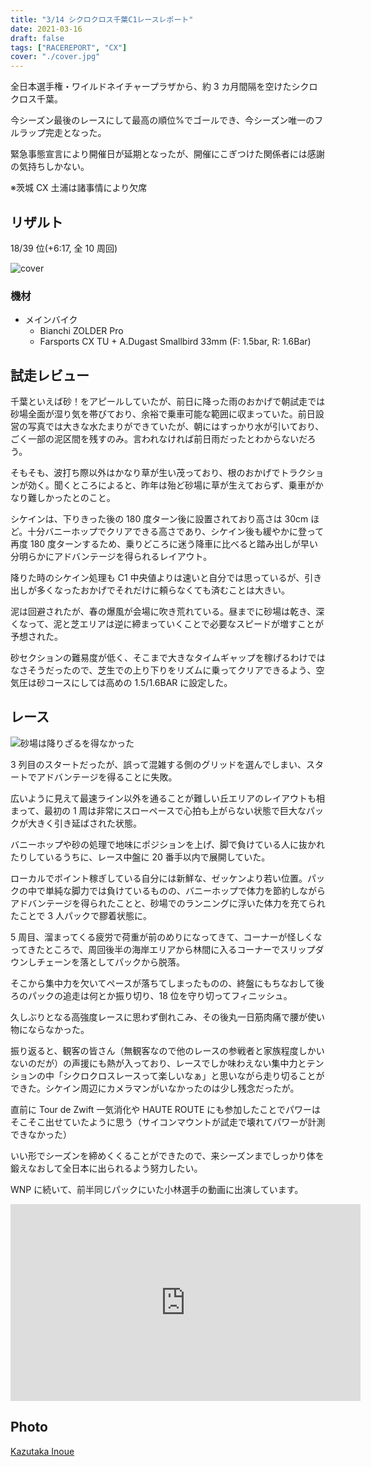 ```yaml
---
title: "3/14 シクロクロス千葉C1レースレポート"
date: 2021-03-16
draft: false
tags: ["RACEREPORT", "CX"]
cover: "./cover.jpg"
---
```


全日本選手権・ワイルドネイチャープラザから、約 3 カ月間隔を空けたシクロクロス千葉。

今シーズン最後のレースにして最高の順位%でゴールでき、今シーズン唯一のフルラップ完走となった。

緊急事態宣言により開催日が延期となったが、開催にこぎつけた関係者には感謝の気持ちしかない。

※茨城 CX 土浦は諸事情により欠席

## リザルト

18/39 位(+6:17, 全 10 周回)

![cover](./cover.jpg)

### 機材

- メインバイク
  - Bianchi ZOLDER Pro
  - Farsports CX TU + A.Dugast Smallbird 33mm (F: 1.5bar, R: 1.6Bar)

## 試走レビュー

千葉といえば砂！をアピールしていたが、前日に降った雨のおかげで朝試走では砂場全面が湿り気を帯びており、余裕で乗車可能な範囲に収まっていた。前日設営の写真では大きな水たまりができていたが、朝にはすっかり水が引いており、ごく一部の泥区間を残すのみ。言われなければ前日雨だったとわからないだろう。

そもそも、波打ち際以外はかなり草が生い茂っており、根のおかげでトラクションが効く。聞くところによると、昨年は殆ど砂場に草が生えておらず、乗車がかなり難しかったとのこと。

シケインは、下りきった後の 180 度ターン後に設置されており高さは 30cm ほど。十分バニーホップでクリアできる高さであり、シケイン後も緩やかに登って再度 180 度ターンするため、乗りどころに迷う降車に比べると踏み出しが早い分明らかにアドバンテージを得られるレイアウト。

降りた時のシケイン処理も C1 中央値よりは速いと自分では思っているが、引き出しが多くなったおかげでそれだけに頼らなくても済むことは大きい。

泥は回避されたが、春の爆風が会場に吹き荒れている。昼までに砂場は乾き、深くなって、泥と芝エリアは逆に締まっていくことで必要なスピードが増すことが予想された。

砂セクションの難易度が低く、そこまで大きなタイムギャップを稼げるわけではなさそうだったので、芝生での上り下りをリズムに乗ってクリアできるよう、空気圧は砂コースにしては高めの 1.5/1.6BAR に設定した。

## レース

![砂場は降りざるを得なかった](./sand.jpg)

3 列目のスタートだったが、誤って混雑する側のグリッドを選んでしまい、スタートでアドバンテージを得ることに失敗。

広いように見えて最速ライン以外を通ることが難しい丘エリアのレイアウトも相まって、最初の 1 周は非常にスローペースで心拍も上がらない状態で巨大なパックが大きく引き延ばされた状態。

バニーホップや砂の処理で地味にポジションを上げ、脚で負けている人に抜かれたりしているうちに、レース中盤に 20 番手以内で展開していた。

ローカルでポイント稼ぎしている自分には新鮮な、ゼッケンより若い位置。パックの中で単純な脚力では負けているものの、バニーホップで体力を節約しながらアドバンテージを得られたことと、砂場でのランニングに浮いた体力を充てられたことで 3 人パックで膠着状態に。

5 周目、溜まってくる疲労で荷重が前のめりになってきて、コーナーが怪しくなってきたところで、周回後半の海岸エリアから林間に入るコーナーでスリップダウンしチェーンを落としてパックから脱落。

そこから集中力を欠いてペースが落ちてしまったものの、終盤にもちなおして後ろのパックの追走は何とか振り切り、18 位を守り切ってフィニッシュ。

久しぶりとなる高強度レースに思わず倒れこみ、その後丸一日筋肉痛で腰が使い物にならなかった。

振り返ると、観客の皆さん（無観客なので他のレースの参戦者と家族程度しかいないのだが）の声援にも熱が入っており、レースでしか味わえない集中力とテンションの中「シクロクロスレースって楽しいなぁ」と思いながら走り切ることができた。シケイン周辺にカメラマンがいなかったのは少し残念だったが。

直前に Tour de Zwift 一気消化や HAUTE ROUTE にも参加したことでパワーはそこそこ出せていたように思う（サイコンマウントが試走で壊れてパワーが計測できなかった）

いい形でシーズンを締めくくることができたので、来シーズンまでしっかり体を鍛えなおして全日本に出られるよう努力したい。

WNP に続いて、前半同じパックにいた小林選手の動画に出演しています。

<iframe width="560" height="315" src="https://www.youtube.com/embed/5fbZy_f3ye8" title="YouTube video player" frameborder="0" allow="accelerometer; autoplay; clipboard-write; encrypted-media; gyroscope; picture-in-picture" allowfullscreen></iframe>

## Photo

[Kazutaka Inoue](https://www.facebook.com/kazutaka.inoue.5)
